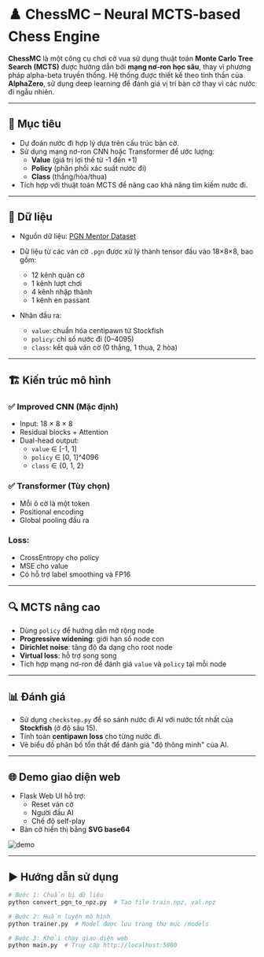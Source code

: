 # ♟️ ChessMC – Neural MCTS-based Chess Engine

**ChessMC** là một công cụ chơi cờ vua sử dụng thuật toán **Monte Carlo Tree Search (MCTS)** được hướng dẫn bởi **mạng nơ-ron học sâu**, thay vì phương pháp alpha-beta truyền thống. Hệ thống được thiết kế theo tinh thần của **AlphaZero**, sử dụng deep learning để đánh giá vị trí bàn cờ thay vì các nước đi ngẫu nhiên.

---

## 🧠 Mục tiêu

- Dự đoán nước đi hợp lý dựa trên cấu trúc bàn cờ.
- Sử dụng mạng nơ-ron CNN hoặc Transformer để ước lượng:
  - **Value** (giá trị lợi thế từ -1 đến +1)
  - **Policy** (phân phối xác suất nước đi)
  - **Class** (thắng/hòa/thua)
- Tích hợp với thuật toán MCTS để nâng cao khả năng tìm kiếm nước đi.

---

## 📂 Dữ liệu

- Nguồn dữ liệu: [PGN Mentor Dataset](https://www.pgnmentor.com/files.html)
- Dữ liệu từ các ván cờ `.pgn` được xử lý thành tensor đầu vào 18×8×8, bao gồm:
  - 12 kênh quân cờ
  - 1 kênh lượt chơi
  - 4 kênh nhập thành
  - 1 kênh en passant

- Nhãn đầu ra:
  - `value`: chuẩn hóa centipawn từ Stockfish
  - `policy`: chỉ số nước đi (0–4095)
  - `class`: kết quả ván cờ (0 thắng, 1 thua, 2 hòa)

---

## 🏗️ Kiến trúc mô hình

### ✅ Improved CNN (Mặc định)
- Input: 18 × 8 × 8
- Residual blocks + Attention
- Dual-head output:
  - `value` ∈ [-1, 1]
  - `policy` ∈ [0, 1]^4096
  - `class` ∈ {0, 1, 2}

### ✅ Transformer (Tùy chọn)
- Mỗi ô cờ là một token
- Positional encoding
- Global pooling đầu ra

### Loss:
- CrossEntropy cho policy
- MSE cho value
- Có hỗ trợ label smoothing và FP16

---

## 🔍 MCTS nâng cao

- Dùng `policy` để hướng dẫn mở rộng node
- **Progressive widening**: giới hạn số node con
- **Dirichlet noise**: tăng độ đa dạng cho root node
- **Virtual loss**: hỗ trợ song song
- Tích hợp mạng nơ-ron để đánh giá `value` và `policy` tại mỗi node

---

## 📊 Đánh giá

- Sử dụng `checkstep.py` để so sánh nước đi AI với nước tốt nhất của **Stockfish** (ở độ sâu 15).
- Tính toán **centipawn loss** cho từng nước đi.
- Vẽ biểu đồ phân bố tổn thất để đánh giá "độ thông minh" của AI.

---

## 🌐 Demo giao diện web

- Flask Web UI hỗ trợ:
  - Reset ván cờ
  - Người đấu AI
  - Chế độ self-play
- Bàn cờ hiển thị bằng **SVG base64**

![demo](https://user-images.githubusercontent.com/54076398/123994421-a7b34980-d9cd-11eb-8ef9-7e2174e5c09f.png)

---

## ▶️ Hướng dẫn sử dụng

```bash
# Bước 1: Chuẩn bị dữ liệu
python convert_pgn_to_npz.py  # Tạo file train.npz, val.npz

# Bước 2: Huấn luyện mô hình
python trainer.py  # Model được lưu trong thư mục /models

# Bước 3: Khởi chạy giao diện web
python main.py  # Truy cập http://localhost:5000

